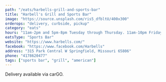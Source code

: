 ```yaml
---
path: "/eats/harbells-grill-and-sports-bar"
title: "Harbell's Grill and Sports Bar"
image: "https://source.unsplash.com/ris5_dfbltU/400x300"
orderops: "delivery, curbside, pickup"
category: "eats"
hours: "11am-2pm and 5pm-8pm Tuesday through Thursday. 11am-10pm Friday and Saturday"
eatsType: "Sports Bar"
website: "https://www.harbells.com/"
facebook: "https://www.facebook.com/Harbells"
address: "315 Park Central W Springfield, Missouri 65806"
phone: "4178620477"
tags: ["sports bar", "grill", "american"]
---
```


Delivery available via carGO.
